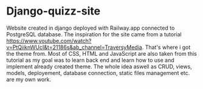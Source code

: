 # Django-quizz-site

Website created in django deployed with Railway.app connected to PostgreSQL database. The inspiration for the site came from a tutorial https://www.youtube.com/watch?v=PtQiiknWUcI&t=21186s&ab_channel=TraversyMedia. That's where i got the theme from. Most of CSS, HTML and JavaScript are also taken from this tutorial as my goal was to learn back end and learn how to use and implement already created theme. The whole idea aswell as CRUD, views, models, deployement, database connection, static files management etc. are my own work.
